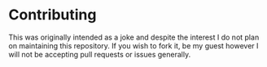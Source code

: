 # Contributing
   
This was originally intended as a joke and despite the interest I do not plan on maintaining this repository. If you wish to fork it, be my guest however I will not be accepting pull requests or issues generally. 
       
    
   
